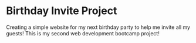 # Birthday Invite Project
Creating a simple website for my next birthday party to help me invite all my guests! This is my second web development bootcamp project!
